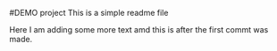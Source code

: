 #DEMO project 
This is a simple readme file 

Here I am adding some more text amd this is after the first commt was made.
